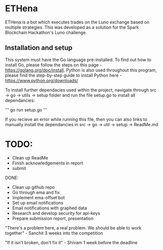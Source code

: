 # ETHena

ETHena is a bot which executes trades on the Luno exchange based on multiple strategies. This was developed as a solution for the Spark Blockchain Hackathon's Luno challenge.

## Installation and setup

This system must have the Go language pre-installed. To find out how to install Go, please follow the steps on this page - https://golang.org/doc/install. Python is also used throughout this program, please find the step-by-step guide to install Python here - https://www.python.org/downloads/

To install further dependacies used within the project, navigate through src -> go -> utils -> setup folder and run the file setup.go to install all dependancies:

'''
go run setup.go
'''

If you recieve an error while running this file, then you can also links to manually install the dependancies in src -> go -> util -> setup -> ReadMe.md

# TODO:
  - Clean up ReadMe
  - Finish acknowledgements in report
  - submit


DONE:
  - Clean up github repo
  - Go through ema and fix
  - Implement ema-offset bot
  - Set up email notifications
  - Email notifications with graphed data
  - Research and develop security for api-keys
  - Prepare submission report, presentation
  
"There's a problem here, a real problem. We should be able to work together"
                                              - Sanchit 3 weeks into the competition
                                              
"If it isn't broken, don't fix it" 
                                              - Shivam 1 week before the deadline

